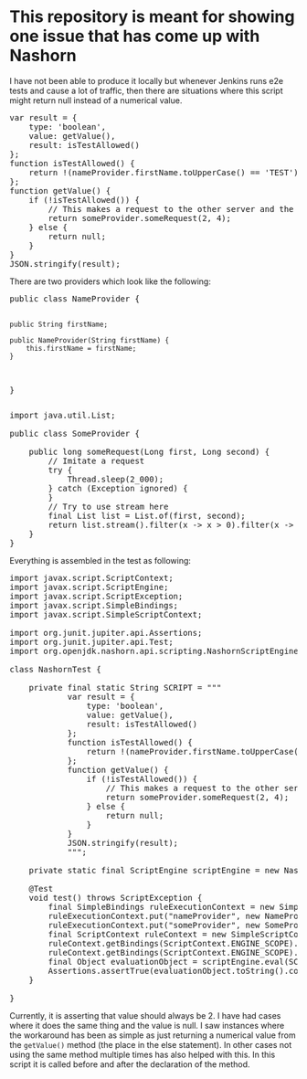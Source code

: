 <h1>This repository is meant for showing one issue that has come up with Nashorn</h1>
I have not been able to produce it locally but whenever Jenkins runs e2e tests and cause a lot of traffic, then there are situations where this script might return null instead of a numerical value.

<div>    
<pre>
var result = {
    type: 'boolean',
    value: getValue(),
    result: isTestAllowed()
};
function isTestAllowed() {
    return !(nameProvider.firstName.toUpperCase() == 'TEST')
};
function getValue() {
    if (!isTestAllowed()) {
        // This makes a request to the other server and the filters and counts the values (returns a primitive long)
        return someProvider.someRequest(2, 4);
    } else {
        return null;
    }
}
JSON.stringify(result);
</pre>
</div>
There are two providers which look like the following:
<pre>
public class NameProvider {

    public String firstName;

    public NameProvider(String firstName) {
        this.firstName = firstName;
    }
}
</pre>
<pre>
import java.util.List;

public class SomeProvider {

    public long someRequest(Long first, Long second) {
        // Imitate a request
        try {
            Thread.sleep(2_000);
        } catch (Exception ignored) {
        }
        // Try to use stream here
        final List<Long> list = List.of(first, second);
        return list.stream().filter(x -> x > 0).filter(x -> x < 10).count();
    }
}
</pre>

Everything is assembled in the test as following:
<pre>
import javax.script.ScriptContext;
import javax.script.ScriptEngine;
import javax.script.ScriptException;
import javax.script.SimpleBindings;
import javax.script.SimpleScriptContext;

import org.junit.jupiter.api.Assertions;
import org.junit.jupiter.api.Test;
import org.openjdk.nashorn.api.scripting.NashornScriptEngineFactory;

class NashornTest {

    private final static String SCRIPT = """
            var result = {
                type: 'boolean',
                value: getValue(),
                result: isTestAllowed()
            };
            function isTestAllowed() {
                return !(nameProvider.firstName.toUpperCase() == 'TEST')
            };
            function getValue() {
                if (!isTestAllowed()) {
                    // This makes a request to the other server and the filters and counts the values (returns a primitive long)
                    return someProvider.someRequest(2, 4);
                } else {
                    return null;
                }
            }
            JSON.stringify(result);
            """;

    private static final ScriptEngine scriptEngine = new NashornScriptEngineFactory().getScriptEngine("--optimistic-types=true");

    @Test
    void test() throws ScriptException {
        final SimpleBindings ruleExecutionContext = new SimpleBindings();
        ruleExecutionContext.put("nameProvider", new NameProvider("TEST"));
        ruleExecutionContext.put("someProvider", new SomeProvider());
        final ScriptContext ruleContext = new SimpleScriptContext();
        ruleContext.getBindings(ScriptContext.ENGINE_SCOPE).putAll(scriptEngine.getBindings(ScriptContext.ENGINE_SCOPE));
        ruleContext.getBindings(ScriptContext.ENGINE_SCOPE).putAll(ruleExecutionContext);
        final Object evaluationObject = scriptEngine.eval(SCRIPT, ruleContext);
        Assertions.assertTrue(evaluationObject.toString().contains("\"value\":2"));
    }

}
</pre>

Currently, it is asserting that value should always be 2. I have had cases where it does the same thing and the value is null. 
I saw instances where the workaround has been as simple as just returning a numerical value from the <code>getValue()</code> method (the place in the else statement).
In other cases not using the same method multiple times has also helped with this. In this script it is called before and after the declaration of the method.